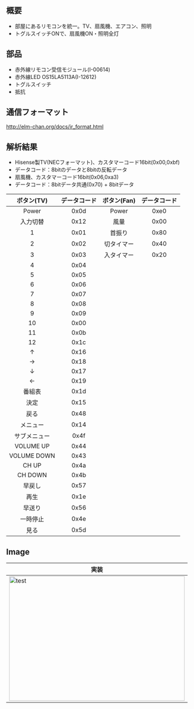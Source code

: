 ## 概要
* 部屋にあるリモコンを統一。TV、扇風機、エアコン、照明
* トグルスイッチONで、扇風機ON・照明全灯

## 部品
* 赤外線リモコン受信モジュール(I-00614)
* 赤外線LED OS15LA5113A(I-12612)
* トグルスイッチ
* 抵抗

## 通信フォーマット
http://elm-chan.org/docs/ir_format.html


## 解析結果
* Hisense製TV(NECフォーマット)、カスタマーコード16bit(0x00,0xbf)
* データコード：8bitのデータと8bitの反転データ
* 扇風機、カスタマーコード16bit(0x06,0xa3)
* データコード：8bitデータ共通(0x70) + 8bitデータ  

|ボタン(TV)|データコード|ボタン(Fan)|データコード|
|:---:|:---:|:---:|:---:|
|Power|0x0d|Power|0xe0|
|入力切替|0x12|風量|0x00|
|1|0x01|首振り|0x80|
|2|0x02|切タイマー|0x40|
|3|0x03|入タイマー|0x20|
|4|0x04|
|5|0x05|
|6|0x06|
|7|0x07|
|8|0x08|
|9|0x09|
|10|0x00|
|11|0x0b|
|12|0x1c|
|↑|0x16|
|→|0x18|
|↓|0x17|
|←|0x19|
|番組表|0x1d|
|決定|0x15|
|戻る|0x48|
|メニュー|0x14|
|サブメニュー|0x4f|
|VOLUME UP|0x44|
|VOLUME DOWN|0x43|
|CH UP|0x4a|
|CH DOWN|0x4b|
|早戻し|0x57|
|再生|0x1e|
|早送り|0x56|
|一時停止|0x4e|
|見る|0x5d|


## Image
|実装|
|---|
|<img src="" alt="test" title="test" width="473" height="336">|




